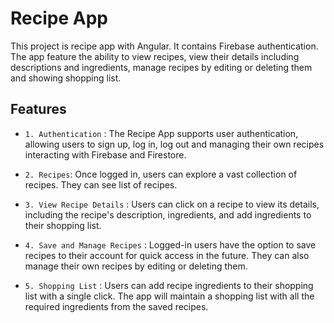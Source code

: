 # Recipe App

This project is recipe app with Angular. It contains Firebase authentication. The app feature the ability to view recipes, view their details including descriptions and ingredients, manage recipes by editing or deleting them and showing shopping list.

## Features

- `1. Authentication` : The Recipe App supports user authentication, allowing users to sign up, log in, log out and managing their own recipes interacting with Firebase and Firestore.

- `2. Recipes`: Once logged in, users can explore a vast collection of recipes. They can see list of recipes.

- `3. View Recipe Details` : Users can click on a recipe to view its details, including the recipe's description, ingredients, and add ingredients to their shopping list.

- `4. Save and Manage Recipes` : Logged-in users have the option to save recipes to their account for quick access in the future. They can also manage their own recipes by editing or deleting them.

- `5. Shopping List` : Users can add recipe ingredients to their shopping list with a single click. The app will maintain a shopping list with all the required ingredients from the saved recipes.

